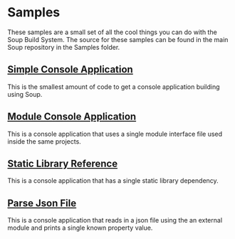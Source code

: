 # Samples
These samples are a small set of all the cool things you can do with the Soup Build System. The source for these samples can be found in the main Soup repository in the Samples folder.

## [Simple Console Application](Samples/SimpleConsoleApplication.md)
This is the smallest amount of code to get a console application building using Soup.

## [Module Console Application](Samples/ModuleConsoleApplication.md)
This is a console application that uses a single module interface file used inside the same projects.

## [Static Library Reference](Samples/StaticLibraryReference.md)
This is a console application that has a single static library dependency.

## [Parse Json File](Samples/ParseJsonFile.md)
This is a console application that reads in a json file using the an external module and prints a single known property value.
